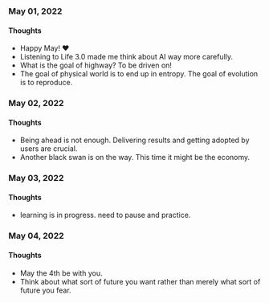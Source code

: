 ### May 01, 2022

#### Thoughts

- Happy May!  ❤
- Listening to Life 3.0 made me think about AI way more carefully.
- What is the goal of highway? To be driven on!
- The goal of physical world is to end up in entropy. The goal of evolution is to reproduce.



### May 02, 2022

#### Thoughts

- Being ahead is not enough. Delivering results and getting adopted by users are crucial.
- Another black swan is on the way. This time it might be the economy.



### May 03, 2022

#### Thoughts

- learning is in progress. need to pause and practice.



### May 04, 2022

#### Thoughts

- May the 4th be with you.
- Think about what sort of future you want rather than merely what sort of future you fear.

